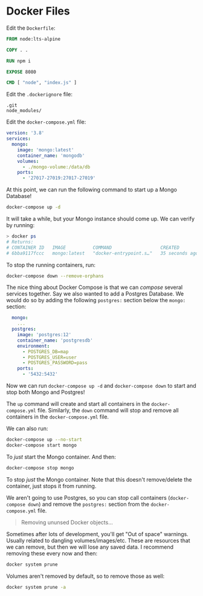 # Docker Files

Edit the `Dockerfile`: 
```Dockerfile
FROM node:lts-alpine

COPY . .

RUN npm i

EXPOSE 8080

CMD [ "node", "index.js" ]
```

Edit the `.dockerignore` file: 
```ignore
.git
node_modules/
```

Edit the `docker-compose.yml` file: 
```yml
version: '3.8'
services:
  mongo:
    image: 'mongo:latest'
    container_name: 'mongodb'
    volumes: 
      - ./mongo-volume:/data/db
    ports:
      - '27017-27019:27017-27019'
```

At this point, we can run the following command to start up a Mongo Database!
```bash
docker-compose up -d
```

It will take a while, but your Mongo instance should come up. We can verify by running:
```bash
> docker ps
# Returns:
# CONTAINER ID   IMAGE          COMMAND                  CREATED          STATUS       
# 6bba9117fccc   mongo:latest   "docker-entrypoint.s…"   35 seconds ago   Up 34 seconds
```

To stop the running containers, run:
```bash
docker-compose down --remove-orphans
```

The nice thing about Docker Compose is that we can _compose_ several services together. Say we also wanted to add a Postgres Database. We would do so by adding the following `postgres:` section below the `mongo:` section:
```yml
  mongo:
    ...
  postgres:
    image: 'postgres:12'
    container_name: 'postgresdb'
    environment: 
      - POSTGRES_DB=map
      - POSTGRES_USER=user
      - POSTGRES_PASSWORD=pass
    ports: 
      - '5432:5432'
```

Now we can run `docker-compose up -d` and `docker-compose down` to start and stop both Mongo and Postgres!

The `up` command will create and start all containers in the `docker-compose.yml` file.
Similarly, the `down` command will stop and remove all containers in the `docker-compose.yml` file.

We can also run:

```bash
docker-compose up --no-start
docker-compose start mongo
```

To _just_ start the Mongo container. And then:

```bash
docker-compose stop mongo
```

To stop _just_ the Mongo container. Note that this doesn't remove/delete the container, just stops it from running.

We aren't going to use Postgres, so you can stop call containers (`docker-compose down`) and remove the `postgres:` section from the `docker-compose.yml` file.

> Removing ununsed Docker objects...

Sometimes after lots of development, you'll get "Out of space" warnings. Usually related to dangling volumes/images/etc. These are resources that we can remove, but then we will lose any saved data. I recommend removing these every now and then:
```bash
docker system prune
```

Volumes aren't removed by default, so to remove those as well:
```bash
docker system prune -a
```